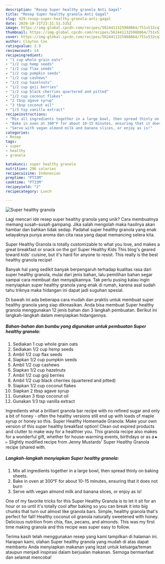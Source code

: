 ```yaml
---
description: "Resep Super healthy granola Anti Gagal"
title: "Resep Super healthy granola Anti Gagal"
slug: 429-resep-super-healthy-granola-anti-gagal
date: 2020-10-31T23:31:51.535Z
image: https://img-global.cpcdn.com/recipes/5624411325988864/751x532cq70/super-healthy-granola-recipe-main-photo.jpg
thumbnail: https://img-global.cpcdn.com/recipes/5624411325988864/751x532cq70/super-healthy-granola-recipe-main-photo.jpg
cover: https://img-global.cpcdn.com/recipes/5624411325988864/751x532cq70/super-healthy-granola-recipe-main-photo.jpg
author: Clayton Cox
ratingvalue: 3.9
reviewcount: 14
recipeingredient:
- "1 cup whole grain oats"
- "1/2 cup hemp seeds"
- "1/2 cup flax seeds"
- "1/2 cup pumpkin seeds"
- "1/2 cup cashews"
- "1/2 cup hazelnuts"
- "1/2 cup goji berries"
- "1/2 cup black cherries quartered and pitted"
- "1/2 cup coconut flakes"
- "2 tbsp agave syrup"
- "3 tbsp coconut oil"
- "1/3 tsp vanilla extract"
recipeinstructions:
- "Mix all ingredients together in a large bowl, then spread thinly on baking sheets."
- "Bake in oven at 300°F for about 10-15 minutes, ensuring that it does not burn"
- "Serve with vegan almond milk and banana slices, or enjoy as is!"
categories:
- Resep
tags:
- super
- healthy
- granola

katakunci: super healthy granola 
nutrition: 296 calories
recipecuisine: Indonesian
preptime: "PT33M"
cooktime: "PT33M"
recipeyield: "2"
recipecategory: Lunch

---
```



![Super healthy granola](https://img-global.cpcdn.com/recipes/5624411325988864/751x532cq70/super-healthy-granola-recipe-main-photo.jpg)

Lagi mencari ide resep super healthy granola yang unik? Cara membuatnya memang susah-susah gampang. Jika salah mengolah maka hasilnya akan hambar dan bahkan tidak sedap. Padahal super healthy granola yang enak selayaknya punya aroma dan cita rasa yang dapat memancing selera kita.

Super Healthy Granola is totally customizable to what you love, and makes a great breakfast or snack on the go! Super Healthy Kids This blog&#39;s geared toward kids&#39; cuisine, but it&#39;s hard for anyone to resist. This really is the best healthy granola recipe!

Banyak hal yang sedikit banyak berpengaruh terhadap kualitas rasa dari super healthy granola, mulai dari jenis bahan, lalu pemilihan bahan segar sampai cara membuat dan menyajikannya. Tak perlu pusing kalau ingin menyiapkan super healthy granola yang enak di rumah, karena asal sudah tahu triknya maka hidangan ini dapat jadi suguhan spesial.


Di bawah ini ada beberapa cara mudah dan praktis untuk membuat super healthy granola yang siap dikreasikan. Anda bisa membuat Super healthy granola menggunakan 12 jenis bahan dan 3 langkah pembuatan. Berikut ini langkah-langkah dalam menyiapkan hidangannya.

<!--inarticleads1-->

##### Bahan-bahan dan bumbu yang digunakan untuk pembuatan Super healthy granola:

1. Sediakan 1 cup whole grain oats
1. Sediakan 1/2 cup hemp seeds
1. Ambil 1/2 cup flax seeds
1. Siapkan 1/2 cup pumpkin seeds
1. Ambil 1/2 cup cashews
1. Siapkan 1/2 cup hazelnuts
1. Ambil 1/2 cup goji berries
1. Ambil 1/2 cup black cherries (quartered and pitted)
1. Siapkan 1/2 cup coconut flakes
1. Siapkan 2 tbsp agave syrup
1. Gunakan 3 tbsp coconut oil
1. Gunakan 1/3 tsp vanilla extract


Ingredients what a brilliant granola bar recipe with no refined sugar and only a bit of honey - often the healthy versions still end up with loads of maple syrup or honey so this. Super Healthy Homemade Granola: Make your own version of this super healthy breakfast option! Clean out expired products and clutter to make way for a healthier you. This granola recipe also makes for a wonderful gift, whether for house-warming events, birthdays or as a ▸ ▹ Slightly modified recipe from Jenny Mustards&#39; Super Healthy Granola recipe (shared with. 

<!--inarticleads2-->

##### Langkah-langkah menyiapkan Super healthy granola:

1. Mix all ingredients together in a large bowl, then spread thinly on baking sheets.
1. Bake in oven at 300°F for about 10-15 minutes, ensuring that it does not burn
1. Serve with vegan almond milk and banana slices, or enjoy as is!


One of my favorite tricks for this Super Healthy Granola is to let it sit for an hour or so until it&#39;s totally cool after baking so you can break it into big chunks that turn out almost like granola bars. Simple, healthy granola that&#39;s perfect for fall! Healthy coconut oil granola naturally sweetened with honey. Delicious nutrition from chia, flax, pecans, and almonds. This was my first time making granola and this recipe was super easy to follow. 

Terima kasih telah menggunakan resep yang kami tampilkan di halaman ini. Harapan kami, olahan Super healthy granola yang mudah di atas dapat membantu Anda menyiapkan makanan yang lezat untuk keluarga/teman ataupun menjadi inspirasi dalam berjualan makanan. Semoga bermanfaat dan selamat mencoba!
